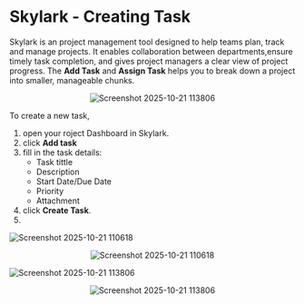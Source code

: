 # Skylark - Creating Task 
Skylark is an project management tool designed to help teams plan, track and manage projects. It enables collaboration between departments,ensure timely task completion, and gives project managers a clear view of project progress. The **Add Task** and **Assign Task** helps you to break down a project into smaller, manageable chunks.  

<p align="center">
  <img src="https://github.com/user-attachments/assets/859f013c-503c-445a-8fac-af7ad393eb2f" alt="Screenshot 2025-10-21 113806" />
</p>

To create a new task,
1. open your roject Dashboard in Skylark.  
2. click **Add task**  
3. fill in the task details:  
   - Task tittle
   - Description
   - Start Date/Due Date
   - Priority
   - Attachment
4. click **Create Task**.
5. 
 
![Screenshot 2025-10-21 110618](https://github.com/user-attachments/assets/0e30aeaf-7fb0-478d-8cd6-63c11b2ce750)  
<p align="center">
  <img src="https://github.com/user-attachments/assets/0e30aeaf-7fb0-478d-8cd6-63c11b2ce750" alt="Screenshot 2025-10-21 110618" />
</p>

      
 


![Screenshot 2025-10-21 113806](https://github.com/user-attachments/assets/859f013c-503c-445a-8fac-af7ad393eb2f)  

<p align="center">
  <img src="https://github.com/user-attachments/assets/859f013c-503c-445a-8fac-af7ad393eb2f" alt="Screenshot 2025-10-21 113806" />
</p>

